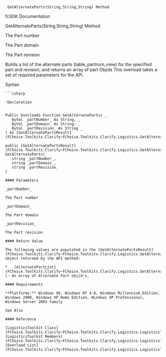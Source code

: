 ﻿     GetAlternateParts(String,String,String) Method                                                   

fcSDK Documentation

GetAlternateParts(String,String,String) Method

The Part number

The Part domain

The Part revision

Builds a list of the alternate parts (table_partnum_view) for the specified part and revision, and returns an array of part Objids This overload takes a set of required parameters for the API.

Syntax

```vbnet
```csharp

'Declaration
 

Public Overloads Function GetAlternateParts( _
   ByVal _partNumber_ As String, _
   ByVal _partDomain_ As String, _
   ByVal _partRevision_ As String _
) As [GetAlternatePartsResult](FChoice.Toolkits.Clarify~FChoice.Toolkits.Clarify.Logistics.GetAlternatePartsResult.md)

public [GetAlternatePartsResult](FChoice.Toolkits.Clarify~FChoice.Toolkits.Clarify.Logistics.GetAlternatePartsResult.md) GetAlternateParts( 
   string _partNumber_,
   string _partDomain_,
   string _partRevision_
)

#### Parameters

_partNumber_

The Part number

_partDomain_

The Part domain

_partRevision_

The Part revision

#### Return Value

The following values are populated in the [GetAlternatePartsResult](FChoice.Toolkits.Clarify~FChoice.Toolkits.Clarify.Logistics.GetAlternatePartsResult.md) object returned by the API method:

*   [AlternatePartList](FChoice.Toolkits.Clarify~FChoice.Toolkits.Clarify.Logistics.GetAlternatePartsResult~AlternatePartList.md) \- An array of Alternate Part objid's.

#### Requirements

**Platforms:** Windows 98, Windows NT 4.0, Windows Millennium Edition, Windows 2000, Windows XP Home Edition, Windows XP Professional, Windows Server 2003 family

See Also

#### Reference

[LogisticsToolkit Class](FChoice.Toolkits.Clarify~FChoice.Toolkits.Clarify.Logistics.LogisticsToolkit.md)  
[LogisticsToolkit Members](FChoice.Toolkits.Clarify~FChoice.Toolkits.Clarify.Logistics.LogisticsToolkit_members.md)  
[Overload List](FChoice.Toolkits.Clarify~FChoice.Toolkits.Clarify.Logistics.LogisticsToolkit~GetAlternateParts.md)